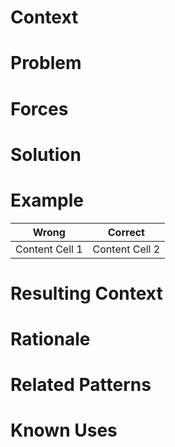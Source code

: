 # Context

# Problem

# Forces

# Solution

# Example

Wrong | Correct
------------- | -------------
Content Cell 1  | Content Cell 2

# Resulting Context

# Rationale

# Related Patterns

# Known Uses
